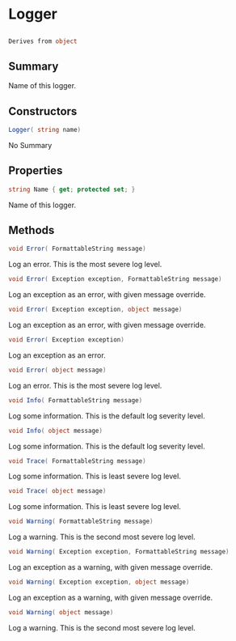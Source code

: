 # Logger

## 
```c#
Derives from object
```

## Summary

Name of this logger.
## Constructors

```c#
Logger( string name) 
```
No Summary
## Properties

```c#
string Name { get; protected set; } 
```
Name of this logger.
## Methods

```c#
void Error( FormattableString message) 
```
Log an error. This is the most severe log level.
```c#
void Error( Exception exception, FormattableString message) 
```
Log an exception as an error, with given message override.
```c#
void Error( Exception exception, object message) 
```
Log an exception as an error, with given message override.
```c#
void Error( Exception exception) 
```
Log an exception as an error.
```c#
void Error( object message) 
```
Log an error. This is the most severe log level.
```c#
void Info( FormattableString message) 
```
Log some information. This is the default log severity level.
```c#
void Info( object message) 
```
Log some information. This is the default log severity level.
```c#
void Trace( FormattableString message) 
```
Log some information. This is least severe log level.
```c#
void Trace( object message) 
```
Log some information. This is least severe log level.
```c#
void Warning( FormattableString message) 
```
Log a warning. This is the second most severe log level.
```c#
void Warning( Exception exception, FormattableString message) 
```
Log an exception as a warning, with given message override.
```c#
void Warning( Exception exception, object message) 
```
Log an exception as a warning, with given message override.
```c#
void Warning( object message) 
```
Log a warning. This is the second most severe log level.
